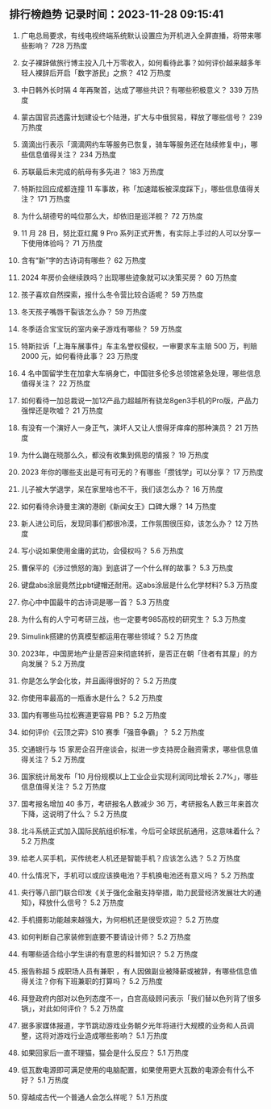 
## 排行榜趋势 记录时间：2023-11-28 09:15:41
  
  1. 广电总局要求，有线电视终端系统默认设置应为开机进入全屏直播，将带来哪些影响？ 728 万热度
    
  2. 女子裸辞做旅行博主投入几十万零收入，如何看待此事？如何评价越来越多年轻人裸辞后开启「数字游民」之旅？ 412 万热度
    
  3. 中日韩外长时隔 4 年再聚首，达成了哪些共识？有哪些积极意义？ 339 万热度
    
  4. 蒙古国官员透露计划建设七个陆港，扩大与中俄贸易，释放了哪些信号？ 239 万热度
    
  5. 滴滴出行表示「滴滴网约车等服务已恢复，骑车等服务还在陆续修复中」，哪些信息值得关注？ 234 万热度
    
  6. 苏联最后未完成的航母有多先进？ 183 万热度
    
  7. 特斯拉回应成都连撞 11 车事故，称「加速踏板被深度踩下」，哪些信息值得关注？ 171 万热度
    
  8. 为什么胡德号的吨位那么大，却依旧是巡洋舰？ 72 万热度
    
  9. 11 月 28 日，努比亚红魔 9 Pro 系列正式开售，有实际上手过的人可以分享一下使用体验吗？ 71 万热度
    
  10. 含有“新”字的古诗词有哪些？ 62 万热度
    
  11. 2024 年房价会继续跌吗？出现哪些迹象就可以决策买房？ 60 万热度
    
  12. 孩子喜欢自然探索，报什么冬令营比较合适呢？ 59 万热度
    
  13. 冬天孩子嘴唇干裂该怎么办？ 59 万热度
    
  14. 冬季适合宝宝玩的室内亲子游戏有哪些？ 59 万热度
    
  15. 特斯拉诉「上海车展事件」车主名誉权侵权，一审要求车主赔 500 万，判赔 2000 元，如何看待此事？ 23 万热度
    
  16. 4 名中国留学生在加拿大车祸身亡，中国驻多伦多总领馆紧急处理，哪些信息值得关注？ 22 万热度
    
  17. 如何看待一加总裁说一加12产品力超越所有骁龙8gen3手机的Pro版，产品力强悍还是吹嘘？ 21 万热度
    
  18. 有没有一个演好人一身正气，演坏人又让人恨得牙痒痒的那种演员？ 21 万热度
    
  19. 为什么鼬在晓那么久，都没有收集到佩恩的情报？ 19 万热度
    
  20. 2023 年你的哪些支出是可有可无的？有哪些「攒钱学」可以分享？ 17 万热度
    
  21. 儿子被大学退学，呆在家里啥也不干，我们该怎么办？ 16 万热度
    
  22. 如何看待佘诗曼主演的港剧《新闻女王》口碑大爆？ 14 万热度
    
  23. 新人进公司后，发现同事们都很冷漠，工作氛围很压抑，该怎么办？ 12 万热度
    
  24. 写小说如果使用金庸的武功，会侵权吗？ 5.6 万热度
    
  25. 曹保平的《涉过愤怒的海》到底讲了一个什么样的故事？ 5.3 万热度
    
  26. 键盘abs涂层竟然比pbt键帽还耐用。这abs涂层是什么化学材料? 5.3 万热度
    
  27. 你心中中国最牛的古诗词是哪一首？ 5.3 万热度
    
  28. 为什么有的人宁可考研三战，也一定要考985高校的研究生？ 5.3 万热度
    
  29. Simulink搭建的仿真模型都运用在哪些领域？ 5.2 万热度
    
  30. 2023年，中国房地产业是否迎来彻底转折，是否正在朝「住者有其屋」的方向发展？ 5.2 万热度
    
  31. 你是怎么学会化妆，并且画得很好的？ 5.2 万热度
    
  32. 你使用率最高的一瓶香水是什么？ 5.2 万热度
    
  33. 国内有哪些马拉松赛道更容易 PB？ 5.2 万热度
    
  34. 如何评价《云顶之弈》S10 赛季「强音争霸」？ 5.2 万热度
    
  35. 交通银行与 15 家房企召开座谈会，拟进一步支持房企融资需求，哪些信息值得关注？ 5.2 万热度
    
  36. 国家统计局发布「10 月份规模以上工业企业实现利润同比增长 2.7%」，哪些信息值得关注？ 5.2 万热度
    
  37. 国考报名增加 40 多万，考研报名人数减少 36 万，考研报名人数三年来首次下降，这说明了什么？ 5.2 万热度
    
  38. 北斗系统正式加入国际民航组织标准，今后可全球民航通用，这意味着什么？ 5.2 万热度
    
  39. 给老人买手机，买传统老人机还是智能手机？应该怎么选？ 5.2 万热度
    
  40. 什么情况下，手机可以或应该换电池？手机换电池还有意义吗？ 5.2 万热度
    
  41. 央行等八部门联合印发《关于强化金融支持举措，助力民营经济发展壮大的通知》，释放什么信号？ 5.2 万热度
    
  42. 手机摄影功能越来越强大，为何相机还是很受欢迎？ 5.2 万热度
    
  43. 如何判断自己家装修到底要不要请设计师？ 5.2 万热度
    
  44. 有哪些适合给小学生讲的有意思的科普知识？ 5.2 万热度
    
  45. 报告称超 5 成职场人员有兼职 ，有人因做副业被降薪或被辞，有哪些信息值得关注？你有下班兼职的打算吗？ 5.2 万热度
    
  46. 拜登政府内部对以色列态度不一，白宫高级顾问表示「我们替以色列背了很多锅」，对此如何评价？ 5.2 万热度
    
  47. 据多家媒体报道，字节跳动游戏业务朝夕光年将进行大规模的业务和人员调整，这将对游戏行业造成哪些影响？ 5.1 万热度
    
  48. 如果回家后一直不理猫，猫会是什么反应？ 5.1 万热度
    
  49. 低瓦数电源即可满足使用的电脑配置，如果使用更大瓦数的电源会有什么不好？ 5.1 万热度
    
  50. 穿越成古代一个普通人会怎么样呢？ 5.1 万热度
    